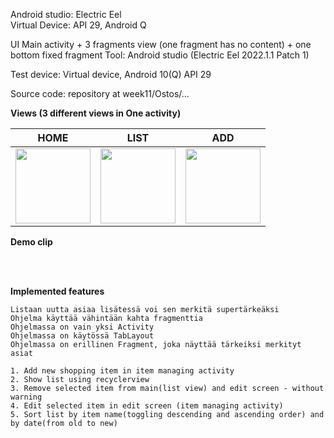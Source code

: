 Android studio: Electric Eel  
Virtual Device: API 29, Android Q  

UI
Main activity + 3 fragments view (one fragment has no content) + one bottom fixed fragment
Tool: Android studio (Electric Eel 2022.1.1 Patch 1)

Test device: Virtual device, Android 10(Q) API 29

Source code: repository at week11/Ostos/...


**Views (3 different views in One activity)**    

|HOME|LIST|ADD|
|-|-|-|
|<kbd> <img src="https://user-images.githubusercontent.com/25344978/229900104-bcf5fc8b-8706-47b5-9983-e5757a313f95.png" width=120> </kbd>|<kbd> <img src="https://user-images.githubusercontent.com/25344978/229900061-be5b175e-ce8a-4f6a-8a46-74db8a6905de.png" width=120> </kbd>|<kbd> <img src="https://user-images.githubusercontent.com/25344978/229900085-3be039e1-5e50-44ab-8a03-48edc03fbd5e.png" width=120> </kbd>|


**Demo clip**


<br>
<br>

**Implemented features**  

```
Listaan uutta asiaa lisätessä voi sen merkitä supertärkeäksi
Ohjelma käyttää vähintään kahta fragmenttia
Ohjelmassa on vain yksi Activity
Ohjelmassa on käytössä TabLayout
Ohjelmassa on erillinen Fragment, joka näyttää tärkeiksi merkityt asiat

1. Add new shopping item in item managing activity
2. Show list using recyclerview
3. Remove selected item from main(list view) and edit screen - without warning
4. Edit selected item in edit screen (item managing activity)
5. Sort list by item name(toggling descending and ascending order) and by date(from old to new) 
```
